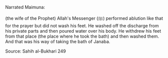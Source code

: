 Narrated Maimuna:

(the wife of the Prophet) Allah's Messenger (ﷺ) performed ablution like that for the prayer but did not wash his feet. He washed off the discharge from his private parts and then poured water over his body. He withdrew his feet from that place (the place where he took the bath) and then washed them. And that was his way of taking the bath of Janaba.

Source: Sahih al-Bukhari 249
